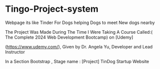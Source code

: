 # Tingo-Project-system
Webpage its like Tinder For Dogs helping Dogs to meet New dogs nearby

The Project Was Made During The Time I Were Taking A Course Called:( The Complete 2024 Web Development Bootcamp) on 
[Udemy]

(https://www.udemy.com/), Given by Dr. Angela Yu, Developer and Lead Instructor

In a Section Bootstrap , Stage name : [Project] TinDog Startup Website
